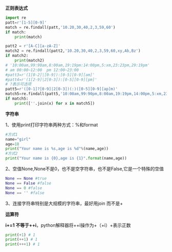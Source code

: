 **正则表达式**

```python
import re
patt=r'[1-5][0-9]'
match = re.findall(patt,'10.20,30,40,2,3,59,60')
if match:
    print(match)

patt2 = r'[A-C][a-zA-Z]'
match2 = re.findall(patt2,'10.20,30,40,2,3,59,60,xy,Ab,Bz')
if match2:
    print(match2)
# '10:00am,99:90am,8:00am,19:19pm:14:00pm,5:xm,23:23pm,29:19pm'
# am 00:00~12:00  pm 12:00~23:00
#patt3=r'(1[0-2]|[0-9]):[0-5][0-9][am]'
#patt4=r'(1[2-9]|2[0-3]):[0-5][0-9][pm]'
# ?表示可选项
patt5=r'([0-1]?[0-9]|2[0-3])(:)([0-5][0-9][ap]m)'
match5=re.findall(patt5,'10:00am,99:90pm,8:00am,19:19pm,14:00pm,5:xm,23:23pm,29:19pm')
if match5:
    print([''.join(x) for x in match5])
```

**字符串**

1、使用print打印字符串两种方式：%和format

```python
#方式1
name="girl"
age=18
print("Your name is %s,age is %d"%(name,age))
#方式2
print("Your name is {0},age is {1}".format(name,age))
```

2、空值None,None不是0，也不是空字符串，也不是False,它是一个特殊的空值

```python
None == None #true
None == False #false
None == 0 #false
None == '' #false
```

3、连接字符串特别是大规模的字符串，最好用join 而不是+

**运算符**

**i+=1 不等于++i**，python解释器将++i操作为+（+i）+表示正数

```python
print(+1) # 1
print(++1) # 1
print(+++1) # 1

```

